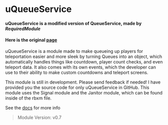 # uQueueService
#### uQueueService is a modified version of QueueService, made by ___RequiredModule___
#### Here is the original [page](https://devforum.roblox.com/t/queueservice-a-simple-module-for-all-your-queuing-needs/723074)

uQueueService is a module made to make queueing up players for teleportation easier and more sleek by turning Queues into an object, which automatically handles things like countdown, player count checks, and even teleport data. It also comes with its own events, which the developer can use to their ability to make custom countdowns and teleport screens.

This module is still in development. Please send feedback if needed!
I have provided you the source code for only uQueueService in GitHub. This module uses the Signal module and the Janitor module, which can be found inside of the rbxm file.

See the [docs](https://github.com/untroublee/uQueueService/wiki) for more info

> Module Version: v0.7